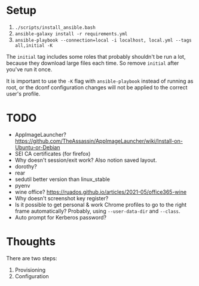 # Setup

1. `./scripts/install_ansible.bash`
2. `ansible-galaxy install -r requirements.yml`
3. `ansible-playbook --connection=local -i localhost, local.yml --tags all,initial -K`

The `initial` tag includes some roles that probably shouldn't be run a lot,
because they download large files each time.  So remove `initial` after you've
run it once.

It is important to use the `-K` flag with `ansible-playbook` instead of running
as root, or the dconf configuration changes will not be applied to the correct
user's profile.

# TODO

* AppImageLauncher? https://github.com/TheAssassin/AppImageLauncher/wiki/Install-on-Ubuntu-or-Debian
* SEI CA certificates (for firefox)
* Why doesn't session/exit work?  Also notion saved layout.
* dorothy?
* rear
* sedutil better version than linux_stable
* pyenv
* wine office? https://ruados.github.io/articles/2021-05/office365-wine
* Why doesn't screenshot key register?
* Is it possible to get personal & work Chrome profiles to go to the right frame
  automatically?  Probably, using `--user-data-dir` and `--class`.
* Auto prompt for Kerberos password?

# Thoughts

There are two steps:
1. Provisioning
2. Configuration
 